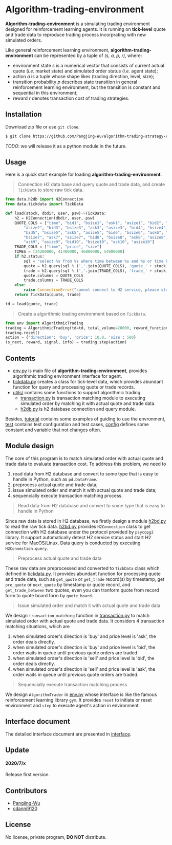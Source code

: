 # Algorithm-trading-environment

**Algorithm-trading-environment** is a simulating trading environment designed for reinforcement learning agents. It is running on **tick-level** quote and trade data to reproduce trading process incorprating with new simulated orders. 
 
Like general reinforcement learning environment, **algorithm-trading-environment** can be represented by a tuple of *(s, a, p, r)*, where:
* environment state *s* is a numerical vector that consists of current actual quote (*i.e.* market state) and simulated order status (*i.e.* agent state);
* action *a* is a tuple whose shape likes (trading direction, level, size);
* transition probability *p* describes state transition in general reinforcement learning environment, but the transition is constant and sequential in this environment;
* reward *r* denotes transaction cost of trading strategies.


## Installation

Download zip file or use `git clone`.

```bash
$ git clone https://github.com/Pangjing-Wu/algorithm-trading-strategy-environment.git
```

*TODO*: we will release it as a python module in the future.


## Usage

Here is a quick start example for loading **algorithm-trading-environment**.

> Connection H2 data base and query quote and trade data, and create `TickData` to store raw tick data.
```python
from data.h2db import H2Connection
from data.tickdata import TickData

def load(stock, dbdir, user, psw)->TickData:
    h2 = H2Connection(dbdir, user, psw)
    QUOTE_COLS = ["time", "bid1", "bsize1", "ask1", "asize1", "bid2", "bsize2", "ask2",
        "asize2", "bid3", "bsize3", "ask3", "asize3", "bid4", "bsize4", "ask4", "asize4",
        "bid5", "bsize5", "ask5", "asize5", "bid6", "bsize6", "ask6", "asize6", "bid7",
        "bsize7", "ask7", "asize7", "bid8", "bsize8", "ask8", "asize8", "bid9", "bsize9",
        "ask9", "asize9", "bid10", "bsize10", "ask10", "asize10"]
    TRADE_COLS = ["time", "price", "size"]
    TIMES = [34200000, 41400000, 46800000, 54000000]
    if h2.status:
        sql = "select %s from %s where time between %s and %s or time between %s and %s"
        quote = h2.query(sql % (','.join(QUOTE_COLS), 'quote_' + stock, *TIMES))
        trade = h2.query(sql % (','.join(TRADE_COLS), 'trade_' + stock, *TIMES))
        quote.columns = QUOTE_COLS
        trade.columns = TRADE_COLS
    else:
        raise ConnectionError("cannot connect to H2 service, please strat H2 service first.")
    return TickData(quote, trade)

td = load(quote, trade)
```
> Create a algorithmic trading environment based on `TickData`.
```python
from env import AlgorithmicTrading
trading = AlgorithmicTrading(td=td, total_volume=20000, reward_function='vwap', wait_t=0, max_level=5)
trading.reset()
action = {'direction': 'buy', 'price': 10.0, 'size': 500}
(s_next, reward, signal, info) = trading.step(action)
```

## Contents

* [env.py](env.py) is main file of **algorithm-trading-environment**, provides algorithmic trading environment interface for agent.
* [tickdata.py](tickdata.py) creates a class for tick-level data, which provides abundant function for query and processing quote or trade records.
* [utils/](./utils) contains some functions to support algorithmic trading.
    * [transaction.py](transaction.py) is transaction matching module to executing simulated order by matching it with actual quote and trade data.
    * [h2db.py](h2db.py) is h2 database connection and query module.

Besides, [tutorial](./tutorial) contains some examples of guiding to use the envronment, [test](./test) contains test configuration and test cases, [config](./config) defines some constant and variable that not changes often.


## Module design

The core of this program is to match simulated order with actual quote and trade data to evaluate transaction cost. To address this problem, we need to

1. read data from H2 database and convert to some type that is easy to handle in Python, such as `pd.DataFrame`.
2. preprocess actual quote and trade data;
3. issue simulated order and match it with actual quote and trade data;
4. sequencially execute transaction matching process.

> Read data from H2 database and convert to some type that is easy to handle in Python

Since raw data is stored in H2 database, we firstly design a module [h2bd.py](h2db.py) to read the raw tick data. [h2bd.py](h2db.py) provides `H2Connection` class to get connection with H2 database under the protocol provided by `psycopg2` library. It support automatically detect H2 service status and start H2 service for MacOS/Linux. Data query is conducted by executing `H2Connection.query`.

> Preprocess actual quote and trade data

These raw data are preprocessed and converted to `TickData` class which defined in [tickdata.py](tickdata.py). It provides abundant function for processing quote and trade data, such as `get_quote` or `get_trade` record(s) by timestamp, get `pre_quote` or `next_quote` by timestamp or quote record, and `get_trade_between` two quotes, even you can tranform quote from record form to quote board form by `quote_board`.

> Issue simulated order and match it with actual quote and trade data

We design `transaction_matching` function in [transaction.py](transaction.py) to match simulated order with actual quote and trade data. It considers 4 transaction matching situations, which are
1. when simulated order's direction is 'buy' and price level is 'ask', the order deals directly.
2. when simulated order's direction is 'buy' and price level is 'bid', the order waits in queue until previous quote orders are traded.
3. when simulated order's direction is 'sell' and price level is 'bid', the order deals directly.
4. when simulated order's direction is 'sell' and price level is 'ask', the order waits in queue until previous quote orders are traded.

> Sequencially execute transaction matching process

We design `AlgorithmTrader` in [env.py](evn.py) whose interface is like the famous reinforcement learning library `gym`. It provides `reset` to initiate or reset environment and `step` to execute agent's action in environment.

## Interface document
The detailed interface document are presented in [interface](doc/interface.md).

## Update
#### 2020/7/x
Release first version.

## Contributors
* [Pangjing-Wu](https://github.com/Pangjing-Wu)
* [cdanni9120](https://github.com/cdanni9120)

## License
No license, private program, **DO NOT** distribute.
